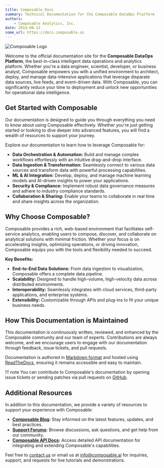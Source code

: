 ```yaml
---
title: Composable Docs
summary: Technical Documentation for the Composable DataOps Platform
authors:
    - Composable Analytics, Inc.
date: 2014-08-12
some_url: https://docs.composable.ai
---
```


![Composable Logo](img/composable.png)

Welcome to the official documentation site for the **Composable DataOps Platform**, the best-in-class intelligent data operations and analytics platform. Whether you're a data engineer, scientist, developer, or business analyst, Composable empowers you with a unified environment to architect, deploy, and manage data-intensive applications that leverage disparate data sources, live feeds, and event-driven data. With Composable, you can significantly reduce your time to deployment and unlock new opportunities for operational data intelligence.

## Get Started with Composable
Our documentation is designed to guide you through everything you need to know about using Composable effectively. Whether you're just getting started or looking to dive deeper into advanced features, you will find a wealth of resources to support your journey.

Explore our documentation to learn how to leverage Composable for:

- **Data Orchestration & Automation:** Build and manage complex workflows effortlessly with an intuitive drag-and-drop interface.
- **Data Ingestion & Transformation:** Seamlessly connect to various data sources and transform data with powerful processing capabilities.
- **ML & AI Integration:** Develop, deploy, and manage machine learning models and AI-driven insights to power your applications.
- **Security & Compliance:** Implement robust data governance measures and adhere to industry compliance standards.
- **Collaboration & Sharing:** Enable your teams to collaborate in real time and share insights across the organization.

## Why Choose Composable?
Composable provides a rich, web-based environment that facilitates self-service analytics, enabling users to compose, discover, and collaborate on analytical solutions with minimal friction. Whether your focus is on accelerating insights, optimizing operations, or driving innovation, Composable equips you with the tools and flexibility needed to succeed.

**Key Benefits:**
- **End-to-End Data Solutions:** From data ingestion to visualization, Composable offers a complete data pipeline.
- **Scalability:** Designed to handle high-volume, high-velocity data across distributed environments.
- **Interoperability:** Seamlessly integrates with cloud services, third-party applications, and enterprise systems.
- **Extensibility:** Customizable through APIs and plug-ins to fit your unique business needs.

## How This Documentation is Maintained
This documentation is continuously written, reviewed, and enhanced by the Composable community and our team of experts. Contributions are always welcome, and we encourage users to engage with our documentation through feedback, issue tickets, and pull requests.

Documentation is authored in [Markdown format](https://guides.github.com/features/mastering-markdown/) and hosted using [ReadTheDocs](https://readthedocs.org/), ensuring it remains accessible and easy to maintain.

!!! note
    You can contribute to Composable's documentation by opening issue tickets or sending patches via pull requests on [GitHub](https://github.com/ComposableAnalytics).

## Additional Resources
In addition to this documentation, we provide a variety of resources to support your experience with Composable:

- **[Composable Blog](https://blog.composable.ai):** Stay informed on the latest features, updates, and best practices.
- **[Support Forums](https://support.composable.ai):** Browse discussions, ask questions, and get help from our community.
- **[Composable API Docs](https://dev.composable.ai):** Access detailed API documentation for integrating and extending Composable's capabilities.

Feel free to [contact us](https://composable.ai/contact-us) or email us at <info@composable.ai> for inquiries, support, and requests for live tutorials and demonstrations.
